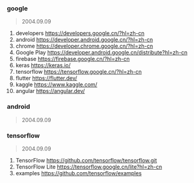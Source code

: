 ### [](#header-3)google
> 2004.09.09

1. developers https://developers.google.cn/?hl=zh-cn
2. android https://developer.android.google.cn/?hl=zh-cn
3. chrome https://developer.chrome.google.cn/?hl=zh-cn
4. Google Play https://developer.android.google.cn/distribute?hl=zh-cn
5. firebase https://firebase.google.cn/?hl=zh-cn
6. keras https://keras.io/
7. tensorflow https://tensorflow.google.cn/?hl=zh-cn
8. flutter https://flutter.dev/
9. kaggle https://www.kaggle.com/
10. angular https://angular.dev/

### [](#header-3)android
> 2004.09.09



### [](#header-3)tensorflow
> 2004.09.09

1. TensorFlow https://github.com/tensorflow/tensorflow.git
2. TensorFlow Lite https://tensorflow.google.cn/lite?hl=zh-cn
3. examples https://github.com/tensorflow/examples